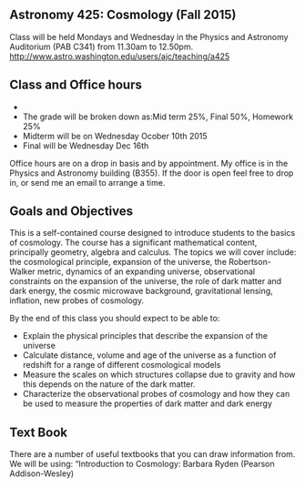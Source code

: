 ## Astronomy 425: Cosmology (Fall 2015)
Class will be held Mondays and Wednesday in the Physics and Astronomy Auditorium (PAB C341) from 11.30am to 12.50pm. 
http://www.astro.washington.edu/users/ajc/teaching/a425

## Class and Office hours 
- 
- The grade will be broken down as:Mid term 25%, Final 50%, Homework 25%
- Midterm will be on Wednesday Ocober 10th 2015
- Final will be Wednesday Dec 16th

Office hours are on a drop in basis and by appointment. My office is in the Physics and Astronomy building (B355). If the door is open feel free to drop in, or send me an email to arrange a time.

## Goals and Objectives
This is a self-contained course designed to introduce students to the basics of cosmology. The course has a significant mathematical content, principally geometry, algebra and calculus. The topics we will cover include: the cosmological principle, expansion of the universe, the Robertson-Walker metric, dynamics of an expanding universe, observational constraints on the expansion of the universe, the role of dark matter and dark energy, the cosmic microwave background, gravitational lensing, inflation, new probes of cosmology.

By the end of this class you should expect to be able to:
- Explain the physical principles that describe the expansion of the universe
- Calculate distance, volume and age of the universe as a function of redshift for a range of different cosmological models
- Measure the scales on which structures collapse due to gravity and how this depends on the nature of the dark matter.
- Characterize the observational probes of cosmology and how they can be used to measure the properties of dark matter and dark energy

## Text Book
There are a number of useful textbooks that you can draw information from. We will be using: “Introduction to Cosmology: Barbara Ryden (Pearson Addison-Wesley)

## 

